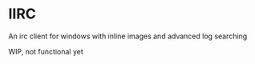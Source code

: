 # IIRC
An irc client for windows with inline images and advanced log searching

WIP, not functional yet
